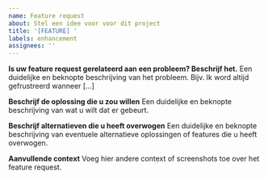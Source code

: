 ```yaml
---
name: Feature request
about: Stel een idee voor voor dit project
title: '[FEATURE] '
labels: enhancement
assignees: ''
---
```


**Is uw feature request gerelateerd aan een probleem? Beschrijf het.**
Een duidelijke en beknopte beschrijving van het probleem. Bijv. Ik word altijd gefrustreerd wanneer [...]

**Beschrijf de oplossing die u zou willen**
Een duidelijke en beknopte beschrijving van wat u wilt dat er gebeurt.

**Beschrijf alternatieven die u heeft overwogen**
Een duidelijke en beknopte beschrijving van eventuele alternatieve oplossingen of features die u heeft overwogen.

**Aanvullende context**
Voeg hier andere context of screenshots toe over het feature request. 